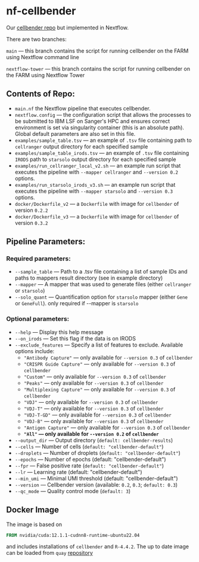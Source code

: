 # nf-cellbender

Our [cellbender repo](https://github.com/cellgeni/cellbender) but implemented in Nextflow.

There are two branches:

`main` — this branch contains the script for running cellbender on the FARM using Nextflow command line

`nextflow-tower` — this branch contains the script for running cellbender on the FARM using Nextflow Tower


## Contents of Repo:
* `main.nf`  the Nextflow pipeline that executes cellbender.
* `nextflow.config` — the configuration script that allows the processes to be submitted to IBM LSF on Sanger's HPC and ensures correct environment is set via singularity container (this is an absolute path). Global default parameters are also set in this file.
* `examples/sample_table.tsv` — an example of `.tsv` file containing path to `cellranger` output directory for each specified sample
* `examples/sample_table_irods.tsv` — an example of `.tsv` file containing `IRODS` path to `starsolo` output directory for each specified sample
* `examples/run_cellranger_local_v2.sh` — an example run script that executes the pipeline with `--mapper cellranger` and `--version 0.2` options.
* `examples/run_starsolo_irods_v3.sh` — an example run script that executes the pipeline with `--mapper starsolo` and `--version 0.3` options.
* `docker/Dockerfile_v2` — a `Dockerfile` with image for `cellbender` of version `0.2.2`
* `docker/Dockerfile_v3` — a `Dockerfile` with image for `cellbender` of version `0.3.2` 

## Pipeline Parameters:
### Required parameters:
* `--sample_table` — Path to a .tsv file containing a list of sample IDs and paths to mappers result directory (see in example directory)
* `--mapper` — A mapper that was used to generate files (either `cellranger` or `starsolo`)
* `--solo_quant` — Quantification option for `starsolo` mapper (either `Gene` or `GeneFull`). only required if --mapper is `starsolo`

### Optional parameters:
* `--help` — Display this help message
* `--on_irods` — Set this flag if the data is on IRODS
* `--exclude_features` — Specify a list of features to exclude. Available options include:
  *  `"Antibody Capture"` — only available for `--version 0.3` of `cellbender`
  *  `"CRISPR Guide Capture"` — only available for `--version 0.3` of `cellbender`
  *  `"Custom"` — only available for `--version 0.3` of `cellbender`
  *  `"Peaks"` — only available for `--version 0.3` of `cellbender`
  *  `"Multiplexing Capture"` — only available for `--version 0.3` of `cellbender`
  *  `"VDJ"` — only available for `--version 0.3` of `cellbender`
  *  `"VDJ-T"` — only available for `--version 0.3` of `cellbender`
  *  `"VDJ-T-GD"` — only available for `--version 0.3` of `cellbender`
  *  `"VDJ-B"` — only available for `--version 0.3` of `cellbender`
  *  `"Antigen Capture"` — only available for `--version 0.3` of `cellbender`
  *  **`"All"` — only available for `--version 0.2` of `cellbender`**
* `--output_dir` — Output directory (`default: cellbender-results`)
* `--cells` — Number of cells (`default: "cellbender-default"`)
* `--droplets` — Number of droplets (`default: "cellbender-default"`)
* `--epochs` — Number of epochs (default: "cellbender-default")
* `--fpr` — False positive rate (`default: "cellbender-default"`)
* `--lr` — Learning rate (default: "cellbender-default")
* `--min_umi` — Minimal UMI threshold (default: "cellbender-default") 
* `--version` — Cellbender version (available: `0.2`, `0.3`; `default: 0.3`)
* `--qc_mode` — Quality control mode (`default: 3`)

## Docker Image
The image is based on
```Dockerfile
FROM nvidia/cuda:12.1.1-cudnn8-runtime-ubuntu22.04
```

and includes installations of `cellbender` and `R-4.4.2`. The up to date image can be loaded from `quay` [repository](https://quay.io/repository/cellgeni/cellbender?tab=logs)